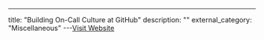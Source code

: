 ---
title: "Building On-Call Culture at GitHub"
description: ""
external_category: "Miscellaneous"
---[Visit Website](https://github.blog/2021-01-06-building-on-call-culture-at-github/)


